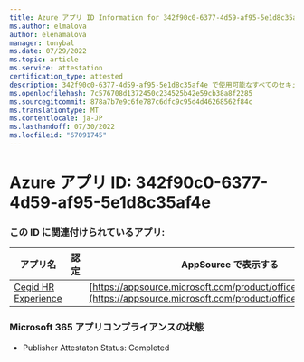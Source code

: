 ```yaml
---
title: Azure アプリ ID Information for 342f90c0-6377-4d59-af95-5e1d8c35af4e
ms.author: elmalova
author: elenamalova
manager: tonybal
ms.date: 07/29/2022
ms.topic: article
ms.service: attestation
certification_type: attested
description: 342f90c0-6377-4d59-af95-5e1d8c35af4e で使用可能なすべてのセキュリティとコンプライアンス情報。
ms.openlocfilehash: 7c576708d1372450c234525b42e59cb38a8f2285
ms.sourcegitcommit: 878a7b7e9c6fe787c6dfc9c95d4d46268562f84c
ms.translationtype: MT
ms.contentlocale: ja-JP
ms.lasthandoff: 07/30/2022
ms.locfileid: "67091745"
---
```

# <a name="azure-app-id-342f90c0-6377-4d59-af95-5e1d8c35af4e"></a>Azure アプリ ID: 342f90c0-6377-4d59-af95-5e1d8c35af4e


### <a name="apps-associated-with-this-id"></a>この ID に関連付けられているアプリ:
| **アプリ名** | **認定** | **AppSource で表示する** |
|--------------|---------------|-----------------------|
| [Cegid HR Experience](../forward/WA200004302.md) |  | [https://appsource.microsoft.com/product/office/WA200004302](https://appsource.microsoft.com/product/office/WA200004302) |

### <a name="microsoft-365-app-compliance-status"></a>Microsoft 365 アプリコンプライアンスの状態
- Publisher Attestaton Status: Completed
